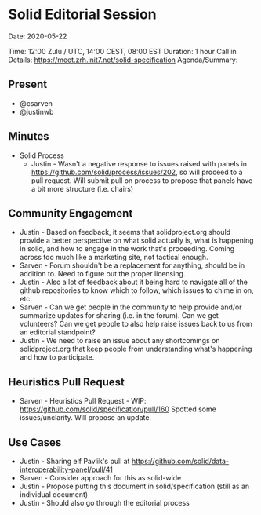 # Solid Editorial Session

Date: 2020-05-22

Time: 12:00 Zulu / UTC, 14:00 CEST, 08:00 EST
Duration: 1 hour
Call in Details: https://meet.zrh.init7.net/solid-specification
Agenda/Summary:

## Present

* @csarven
* @justinwb

## Minutes
* Solid Process
  * Justin - Wasn't a negative response to issues raised with panels in https://github.com/solid/process/issues/202, so will proceed to a pull request. Will submit pull on process to propose that panels have a bit more structure (i.e. chairs)

## Community Engagement

* Justin - Based on feedback, it seems that solidproject.org should provide a better perspective on what solid actually is, what is happening in solid, and how to engage in the work that's proceeding. Coming across too much like a marketing site, not tactical enough.
* Sarven - Forum shouldn't be a replacement for anything, should be in addition to. Need to figure out the proper licensing.
* Justin - Also a lot of feedback about it being hard to navigate all of the github repositories to know which to follow, which issues to chime in on, etc.
* Sarven - Can we get people in the community to help provide and/or summarize updates for sharing (i.e. in the forum). Can we get volunteers? Can we get people to also help raise issues back to us from an editorial standpoint?
* Justin - We need to raise an issue about any shortcomings on solidproject.org that keep people from understanding what's happening and how to participate.

## Heuristics Pull Request
* Sarven - Heuristics Pull Request - WIP: https://github.com/solid/specification/pull/160
  Spotted some issues/unclarity. Will propose an update.

## Use Cases

* Justin - Sharing elf Pavlik's pull at https://github.com/solid/data-interoperability-panel/pull/41
* Sarven - Consider approach for this as solid-wide
* Justin - Propose putting this document in solid/specification (still as an individual document)
* Justin - Should also go through the editorial process
